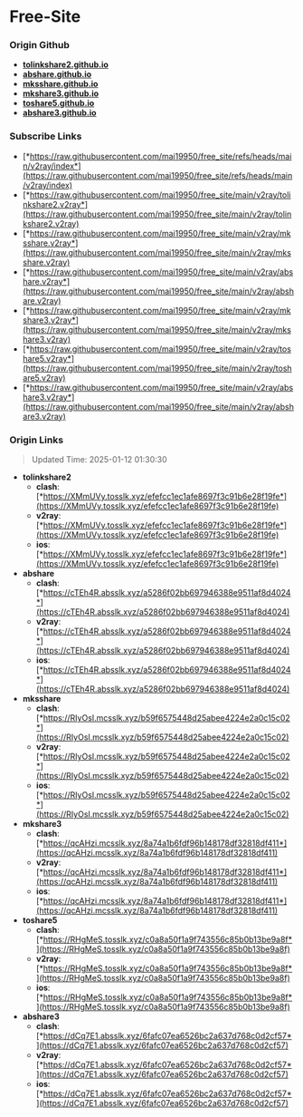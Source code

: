 # Free-Site

### Origin Github

- [**tolinkshare2.github.io**](https://github.com/tolinkshare2/tolinkshare2.github.io)
- [**abshare.github.io**](https://github.com/abshare/abshare.github.io)
- [**mksshare.github.io**](https://github.com/mksshare/mksshare.github.io)
- [**mkshare3.github.io**](https://github.com/mkshare3/mkshare3.github.io)
- [**toshare5.github.io**](https://github.com/toshare5/toshare5.github.io)
- [**abshare3.github.io**](https://github.com/abshare3/abshare3.github.io)

### Subscribe Links

- [*https://raw.githubusercontent.com/mai19950/free_site/refs/heads/main/v2ray/index*](https://raw.githubusercontent.com/mai19950/free_site/refs/heads/main/v2ray/index)
- [*https://raw.githubusercontent.com/mai19950/free_site/main/v2ray/tolinkshare2.v2ray*](https://raw.githubusercontent.com/mai19950/free_site/main/v2ray/tolinkshare2.v2ray)
- [*https://raw.githubusercontent.com/mai19950/free_site/main/v2ray/mksshare.v2ray*](https://raw.githubusercontent.com/mai19950/free_site/main/v2ray/mksshare.v2ray)
- [*https://raw.githubusercontent.com/mai19950/free_site/main/v2ray/abshare.v2ray*](https://raw.githubusercontent.com/mai19950/free_site/main/v2ray/abshare.v2ray)
- [*https://raw.githubusercontent.com/mai19950/free_site/main/v2ray/mkshare3.v2ray*](https://raw.githubusercontent.com/mai19950/free_site/main/v2ray/mkshare3.v2ray)
- [*https://raw.githubusercontent.com/mai19950/free_site/main/v2ray/toshare5.v2ray*](https://raw.githubusercontent.com/mai19950/free_site/main/v2ray/toshare5.v2ray)
- [*https://raw.githubusercontent.com/mai19950/free_site/main/v2ray/abshare3.v2ray*](https://raw.githubusercontent.com/mai19950/free_site/main/v2ray/abshare3.v2ray)

### Origin Links

> Updated Time: 2025-01-12 01:30:30

- **tolinkshare2**
  - **clash**: [*https://XMmUVy.tosslk.xyz/efefcc1ec1afe8697f3c91b6e28f19fe*](https://XMmUVy.tosslk.xyz/efefcc1ec1afe8697f3c91b6e28f19fe)
  - **v2ray**: [*https://XMmUVy.tosslk.xyz/efefcc1ec1afe8697f3c91b6e28f19fe*](https://XMmUVy.tosslk.xyz/efefcc1ec1afe8697f3c91b6e28f19fe)
  - **ios**: [*https://XMmUVy.tosslk.xyz/efefcc1ec1afe8697f3c91b6e28f19fe*](https://XMmUVy.tosslk.xyz/efefcc1ec1afe8697f3c91b6e28f19fe)
- **abshare**
  - **clash**: [*https://cTEh4R.absslk.xyz/a5286f02bb697946388e9511af8d4024*](https://cTEh4R.absslk.xyz/a5286f02bb697946388e9511af8d4024)
  - **v2ray**: [*https://cTEh4R.absslk.xyz/a5286f02bb697946388e9511af8d4024*](https://cTEh4R.absslk.xyz/a5286f02bb697946388e9511af8d4024)
  - **ios**: [*https://cTEh4R.absslk.xyz/a5286f02bb697946388e9511af8d4024*](https://cTEh4R.absslk.xyz/a5286f02bb697946388e9511af8d4024)
- **mksshare**
  - **clash**: [*https://RIyOsI.mcsslk.xyz/b59f6575448d25abee4224e2a0c15c02*](https://RIyOsI.mcsslk.xyz/b59f6575448d25abee4224e2a0c15c02)
  - **v2ray**: [*https://RIyOsI.mcsslk.xyz/b59f6575448d25abee4224e2a0c15c02*](https://RIyOsI.mcsslk.xyz/b59f6575448d25abee4224e2a0c15c02)
  - **ios**: [*https://RIyOsI.mcsslk.xyz/b59f6575448d25abee4224e2a0c15c02*](https://RIyOsI.mcsslk.xyz/b59f6575448d25abee4224e2a0c15c02)
- **mkshare3**
  - **clash**: [*https://qcAHzi.mcsslk.xyz/8a74a1b6fdf96b148178df32818df411*](https://qcAHzi.mcsslk.xyz/8a74a1b6fdf96b148178df32818df411)
  - **v2ray**: [*https://qcAHzi.mcsslk.xyz/8a74a1b6fdf96b148178df32818df411*](https://qcAHzi.mcsslk.xyz/8a74a1b6fdf96b148178df32818df411)
  - **ios**: [*https://qcAHzi.mcsslk.xyz/8a74a1b6fdf96b148178df32818df411*](https://qcAHzi.mcsslk.xyz/8a74a1b6fdf96b148178df32818df411)
- **toshare5**
  - **clash**: [*https://RHgMeS.tosslk.xyz/c0a8a50f1a9f743556c85b0b13be9a8f*](https://RHgMeS.tosslk.xyz/c0a8a50f1a9f743556c85b0b13be9a8f)
  - **v2ray**: [*https://RHgMeS.tosslk.xyz/c0a8a50f1a9f743556c85b0b13be9a8f*](https://RHgMeS.tosslk.xyz/c0a8a50f1a9f743556c85b0b13be9a8f)
  - **ios**: [*https://RHgMeS.tosslk.xyz/c0a8a50f1a9f743556c85b0b13be9a8f*](https://RHgMeS.tosslk.xyz/c0a8a50f1a9f743556c85b0b13be9a8f)
- **abshare3**
  - **clash**: [*https://dCq7E1.absslk.xyz/6fafc07ea6526bc2a637d768c0d2cf57*](https://dCq7E1.absslk.xyz/6fafc07ea6526bc2a637d768c0d2cf57)
  - **v2ray**: [*https://dCq7E1.absslk.xyz/6fafc07ea6526bc2a637d768c0d2cf57*](https://dCq7E1.absslk.xyz/6fafc07ea6526bc2a637d768c0d2cf57)
  - **ios**: [*https://dCq7E1.absslk.xyz/6fafc07ea6526bc2a637d768c0d2cf57*](https://dCq7E1.absslk.xyz/6fafc07ea6526bc2a637d768c0d2cf57)
